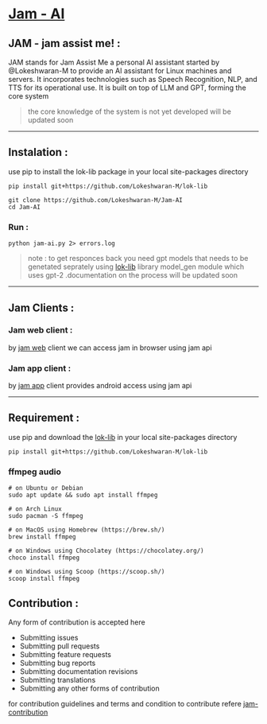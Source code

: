 
# [Jam - AI](https://github.com/Lokeshwaran-M/Jam-AI)

## JAM - jam assist me! :

JAM stands for Jam Assist Me <!--  or just assist me --> a personal AI assistant started by @Lokeshwaran-M to provide an AI assistant for Linux machines and servers. It incorporates technologies such as Speech Recognition, NLP, and TTS for its operational use. It is built on top of LLM and GPT, forming the core system
> the core knowledge of the system is not yet developed will be updated soon

---

## Instalation :

use pip to install the lok-lib package in your local site-packages directory
```
pip install git+https://github.com/Lokeshwaran-M/lok-lib
```

```
git clone https://github.com/Lokeshwaran-M/Jam-AI
cd Jam-AI
```

### Run :

```
python jam-ai.py 2> errors.log
```
> note : to get responces back you need gpt models that needs to be genetated seprately using [lok-lib](https://github.com/Lokeshwaran-M/lok-lib) library model_gen module which uses gpt-2 .documentation on the process will be updated soon

---

## Jam Clients :

### Jam web client :
by [jam web](https://github.com/Lokeshwaran-M/jam-ai.web.git) client we can access jam in browser using jam api
### Jam app client :
by [jam app](https://github.com/Lokeshwaran-M/jam-ai.app.git) client provides android access using jam api

---

## Requirement :

use pip and download the [lok-lib](https://github.com/Lokeshwaran-M/lok-lib) in your local site-packages directory

```
pip install git+https://github.com/Lokeshwaran-M/lok-lib
```

### ffmpeg audio 

```
# on Ubuntu or Debian
sudo apt update && sudo apt install ffmpeg

# on Arch Linux
sudo pacman -S ffmpeg

# on MacOS using Homebrew (https://brew.sh/)
brew install ffmpeg

# on Windows using Chocolatey (https://chocolatey.org/)
choco install ffmpeg

# on Windows using Scoop (https://scoop.sh/)
scoop install ffmpeg
```

## Contribution :

Any form of contribution is accepted here
- Submitting issues
- Submitting pull requests
- Submitting feature requests
- Submitting bug reports
- Submitting documentation revisions
- Submitting translations
- Submitting any other forms of contribution

for contribution guidelines and terms and condition to contribute refere [jam-contribution](https://github.com/Lokeshwaran-M/jam-contribution.git)

